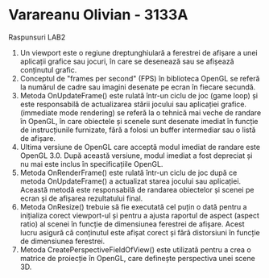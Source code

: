 # Varareanu Olivian - 3133A

Raspunsuri LAB2

1. Un viewport este o regiune dreptunghiulară a ferestrei de afișare a unei aplicații grafice sau jocuri, în care se desenează sau se afișează conținutul grafic.
2. Conceptul de "frames per second" (FPS) în biblioteca OpenGL se referă la numărul de cadre sau imagini desenate pe ecran în fiecare secundă.
3. Metoda OnUpdateFrame() este rulată într-un ciclu de joc (game loop) și este responsabilă de actualizarea stării jocului sau aplicației grafice.
(immediate mode rendering) se referă la o tehnică mai veche de randare în OpenGL, în care obiectele și scenele sunt desenate imediat în funcție de instrucțiunile furnizate, fără a folosi un buffer intermediar sau o listă de afișare.
4. Ultima versiune de OpenGL care acceptă modul imediat de randare este OpenGL 3.0. După această versiune, modul imediat a fost depreciat și nu mai este inclus în specificațiile OpenGL.
5. Metoda OnRenderFrame() este rulată într-un ciclu de joc după ce metoda OnUpdateFrame() a actualizat starea jocului sau aplicației. Această metodă este responsabilă de randarea obiectelor și scenei pe ecran și de afișarea rezultatului final.
6. Metoda OnResize() trebuie să fie executată cel puțin o dată pentru a inițializa corect viewport-ul și pentru a ajusta raportul de aspect (aspect ratio) al scenei în funcție de dimensiunea ferestrei de afișare. Acest lucru asigură că conținutul este afișat corect și fără distorsiuni în funcție de dimensiunea ferestrei.
7. Metoda CreatePerspectiveFieldOfView() este utilizată pentru a crea o matrice de proiecție în OpenGL, care definește perspectiva unei scene 3D.
